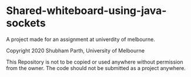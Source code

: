 # Shared-whiteboard-using-java-sockets
A project made for an assignment at univerdity of melbourne.

Copyright 2020 Shubham Parth, University of Melbourne

This Repository is not to be copied or used anywhere without permission from the owner. The code should not be submitted as a project anywhere. 
